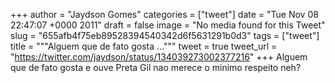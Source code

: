 
+++
author = "Jaydson Gomes"
categories = ["tweet"]
date = "Tue Nov 08 22:47:07 +0000 2011"
draft = false
image = "No media found for this Tweet"
slug = "655afb4f75eb89528394540342d6f5631291b0d3"
tags = ["tweet"]
title = """Alguem que de fato gosta ..."""
tweet = true
tweet_url = "https://twitter.com/jaydson/status/134039273002377216"
+++
Alguem que de fato gosta e ouve Preta Gil nao merece o minimo respeito neh?
